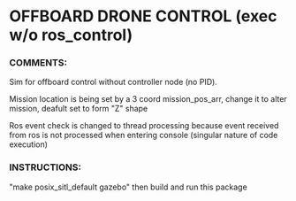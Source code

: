 # OFFBOARD DRONE CONTROL (exec w/o ros_control)

<h3>COMMENTS:</h3>
Sim for offboard control without controller node (no PID).

Mission location is being set by a 3 coord mission_pos_arr, change it to alter mission, deafult set to form "Z" shape

Ros event check is changed to thread processing because event received from ros is not processed when entering console (singular nature of code execution) 

<h3>INSTRUCTIONS:</h3>
"make posix_sitl_default gazebo" then build and run this package

